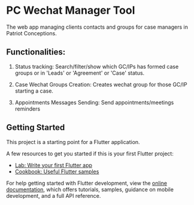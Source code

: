 # PC Wechat Manager Tool

The web app managing clients contacts and groups for case managers in Patriot Conceptions.
## Functionalities:
1. Status tracking:
Search/filter/show which GC/IPs has formed case groups or in 'Leads' or 'Agreement' or 'Case' status.

2. Case Wechat Groups Creation:
Creates wechat group for those GC/IP starting a case.

3. Appointments Messages Sending:
Send appointments/meetings reminders


## Getting Started

This project is a starting point for a Flutter application.

A few resources to get you started if this is your first Flutter project:

- [Lab: Write your first Flutter app](https://docs.flutter.dev/get-started/codelab)
- [Cookbook: Useful Flutter samples](https://docs.flutter.dev/cookbook)

For help getting started with Flutter development, view the
[online documentation](https://docs.flutter.dev/), which offers tutorials,
samples, guidance on mobile development, and a full API reference.
